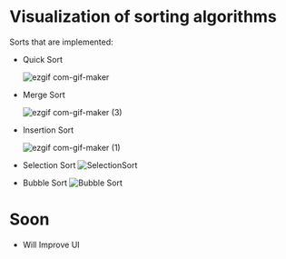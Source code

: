 
# Visualization of sorting algorithms
Sorts that are implemented:
- Quick Sort

  ![ezgif com-gif-maker](https://user-images.githubusercontent.com/89273037/176277077-27cbc3eb-d116-4e80-81d0-037611eb34c2.gif)
  
- Merge Sort

  ![ezgif com-gif-maker (3)](https://user-images.githubusercontent.com/89273037/176278269-79d45bdf-a58c-4237-b44b-01d2b5dc2aae.gif)

- Insertion Sort

  ![ezgif com-gif-maker (1)](https://user-images.githubusercontent.com/89273037/176277738-ad0c9479-3560-4d1a-8cbb-d18aa3bb3194.gif)

- Selection Sort
  ![SelectionSort](https://github.com/ajayprgmr/Sorting-Visualizer/assets/86186444/88fa673e-f596-45cc-91db-7ea332d1e69f)

- Bubble Sort
  ![Bubble Sort](https://github.com/ajayprgmr/Sorting-Visualizer/assets/86186444/d24d3316-07aa-4240-95cf-85cbd53728e7)

# Soon
- Will Improve UI
